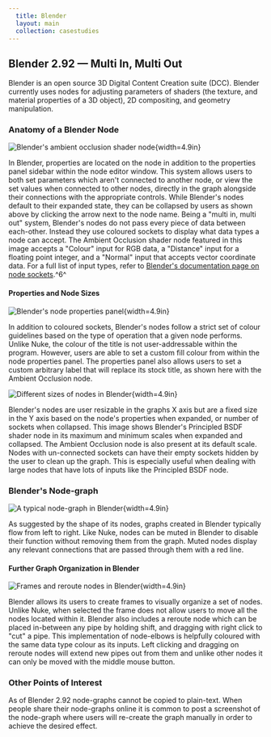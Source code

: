 ```yaml
---
  title: Blender
  layout: main
  collection: casestudies
---
```


## Blender 2.92 — Multi In, Multi Out

Blender is an open source 3D Digital Content Creation suite (DCC). Blender currently uses nodes for adjusting parameters of shaders (the texture, and material properties of a 3D object), 2D compositing, and geometry manipulation.

### Anatomy of a Blender Node

![Blender's ambient occlusion shader node](Images/Blender-node.png){width=4.9in}

In Blender, properties are located on the node in addition to the properties panel sidebar within the node editor window.  This system allows users to both set parameters which aren't connected to another node, or view the set values when connected to other nodes, directly in the graph alongside their connections with the appropriate controls.  While Blender's nodes default to their expanded state, they can be collapsed by users as shown above by clicking the arrow next to the node name.  Being a "multi in, multi out" system, Blender's nodes do not pass every piece of data between each-other. Instead they use coloured sockets to display what data types a node can accept.  The Ambient Occlusion shader node featured in this image accepts a "Colour" input for RGB data, a "Distance" input for a floating point integer, and a "Normal" input that accepts vector coordinate data.  For a full list of input types, refer to [Blender's documentation page on node sockets](https://docs.blender.org/manual/en/2.92/interface/controls/nodes/parts.html#sockets).^6^

#### Properties and Node Sizes

![Blender's node properties panel](Images/Blender-node-colour.png){width=4.9in}

In addition to coloured sockets, Blender's nodes follow a strict set of colour guidelines based on the type of operation that a given node performs.  Unlike Nuke, the colour of the title is not user-addressable within the program.  However, users are able to set a custom fill colour from within the node properties panel.  The properties panel also allows users to set a custom arbitrary label that will replace its stock title, as shown here with the Ambient Occlusion node.

![Different sizes of nodes in Blender](Images/Blender-node-scaling.png){width=4.9in}

Blender's nodes are user resizable in the graphs X axis but are a fixed size in the Y axis based on the node's properties when expanded, or number of sockets when collapsed.  This image shows Blender's Principled BSDF shader node in its maximum and minimum scales when expanded and collapsed.  The Ambient Occlusion node is also present at its default scale.  Nodes with un-connected sockets can have their empty sockets hidden by the user to clean up the graph.  This is especially useful when dealing with large nodes that have lots of inputs like the Principled BSDF node.

### Blender's Node-graph

![A typical node-graph in Blender](Images/Blender-node-graph.png){width=4.9in}

As suggested by the shape of its nodes, graphs created in Blender typically flow from left to right.  Like Nuke, nodes can be muted in Blender to disable their function without removing them from the graph.  Muted nodes display any relevant connections that are passed through them with a red line.

#### Further Graph Organization in Blender

![Frames and reroute nodes in Blender](Images/Blender-frame-reroute.png){width=4.9in}

Blender allows its users to create frames to visually organize a set of nodes.  Unlike Nuke, when selected the frame does not allow users to move all the nodes located within it.  Blender also includes a reroute node which can be placed in-between any pipe by holding shift, and dragging with right click to "cut" a pipe.  This implementation of node-elbows is helpfully coloured with the same data type colour as its inputs.  Left clicking and dragging on reroute nodes will extend new pipes out from them and unlike other nodes it can only be moved with the middle mouse button.

### Other Points of Interest

As of Blender 2.92 node-graphs cannot be copied to plain-text.  When people share their node-graphs online it is common to post a screenshot of the node-graph where users will re-create the graph manually in order to achieve the desired effect.
